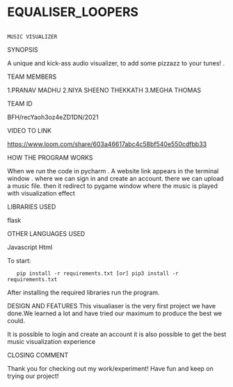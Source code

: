 # EQUALISER_LOOPERS

                                                                        MUSIC VISUALIZER
SYNOPSIS

A unique and kick-ass audio visualizer, to add some pizzazz to your tunes! .

TEAM MEMBERS

1.PRANAV MADHU
2.NIYA SHEENO THEKKATH
3.MEGHA THOMAS

TEAM ID

BFH/recYaoh3oz4eZD1DN/2021

VIDEO TO LINK

https://www.loom.com/share/603a46617abc4c58bf540e550cdfbb33

HOW THE PROGRAM WORKS
 
 When we run the code in pycharm .
 A website link appears in the terminal window .
 where we can sign in and create an account.
 there we can upload a music file.
 then it redirect to pygame window where the music is played with visualization effect
 

LIBRARIES USED

flask

OTHER LANGUAGES USED 

Javascript
Html
  
 To start:
 
       pip install -r requirements.txt [or] pip3 install -r requirements.txt
       
After installing the required libraries run the program.


DESIGN AND FEATURES
This visualiaser is the very first project we have done.We  learned a lot and have tried our maximum to produce  the best we could.

It is possible to login and create an account it is also possible to get the best music visualization experience


CLOSING COMMENT

Thank you for checking out my work/experiment! 
Have fun and keep on trying our project!

